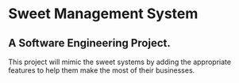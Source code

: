 ﻿# Sweet Management System
## A Software Engineering Project.
This project will mimic the sweet systems by adding the appropriate features to help them make the most of their businesses.

